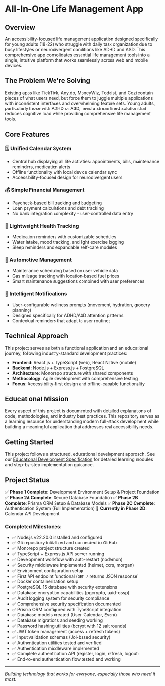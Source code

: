 # All-In-One Life Management App

## Overview

An accessibility-focused life management application designed specifically for young adults (18-22) who struggle with daily task organization due to busy lifestyles or neurodivergent conditions like ADHD and ASD. This comprehensive app consolidates essential life management tools into a single, intuitive platform that works seamlessly across web and mobile devices.

## The Problem We're Solving

Existing apps like TickTick, Any.do, MoneyWiz, Todoist, and Cozi contain pieces of what users need, but force them to juggle multiple applications with inconsistent interfaces and overwhelming feature sets. Young adults, particularly those with ADHD or ASD, need a streamlined solution that reduces cognitive load while providing comprehensive life management tools.

## Core Features

### 🗓️ Unified Calendar System
- Central hub displaying all life activities: appointments, bills, maintenance reminders, medication alerts
- Offline functionality with local device calendar sync
- Accessibility-focused design for neurodivergent users

### 💰 Simple Financial Management
- Paycheck-based bill tracking and budgeting
- Loan payment calculations and debt tracking
- No bank integration complexity - user-controlled data entry

### 🏥 Lightweight Health Tracking
- Medication reminders with customizable schedules
- Water intake, mood tracking, and light exercise logging
- Sleep reminders and expandable self-care modules

### 🚗 Automotive Management
- Maintenance scheduling based on user vehicle data
- Gas mileage tracking with location-based fuel prices
- Smart maintenance suggestions combined with user preferences

### 🔔 Intelligent Notifications
- User-configurable wellness prompts (movement, hydration, grocery planning)
- Designed specifically for ADHD/ASD attention patterns
- Contextual reminders that adapt to user routines

## Technical Approach

This project serves as both a functional application and an educational journey, following industry-standard development practices:

- **Frontend**: React.js + TypeScript (web), React Native (mobile)
- **Backend**: Node.js + Express.js + PostgreSQL
- **Architecture**: Monorepo structure with shared components
- **Methodology**: Agile development with comprehensive testing
- **Focus**: Accessibility-first design and offline-capable functionality

## Educational Mission

Every aspect of this project is documented with detailed explanations of code, methodologies, and industry best practices. This repository serves as a learning resource for understanding modern full-stack development while building a meaningful application that addresses real accessibility needs.

## Getting Started

This project follows a structured, educational development approach. See our [Educational Development Specification](educational-app-development-spec.md) for detailed learning modules and step-by-step implementation guidance.

## Project Status

✅ **Phase 1 Complete**: Development Environment Setup & Project Foundation
✅ **Phase 2A Complete**: Secure Database Foundation
✅ **Phase 2B Complete**: Prisma ORM Setup & Database Models
✅ **Phase 2C Complete**: Authentication System (Full Implementation)
🚧 **Currently in Phase 2D**: Calendar API Development

### Completed Milestones:
- ✅ Node.js v22.20.0 installed and configured
- ✅ Git repository initialized and connected to GitHub
- ✅ Monorepo project structure created
- ✅ TypeScript + Express.js API server running
- ✅ Development workflow with auto-restart (nodemon)
- ✅ Security middleware implemented (helmet, cors, morgan)
- ✅ Environment configuration setup
- ✅ First API endpoint functional (`GET /` returns JSON response)
- ✅ Docker containerization setup
- ✅ PostgreSQL 15 database with security extensions
- ✅ Database encryption capabilities (pgcrypto, uuid-ossp)
- ✅ Audit logging system for security compliance
- ✅ Comprehensive security specification documented
- ✅ Prisma ORM configured with TypeScript integration
- ✅ Database models created (User, Calendar, Event)
- ✅ Database migrations and seeding working
- ✅ Password hashing utilities (bcrypt with 12 salt rounds)
- ✅ JWT token management (access + refresh tokens)
- ✅ Input validation schemas (Joi-based security)
- ✅ Authentication utilities tested and verified
- ✅ Authentication middleware implemented
- ✅ Complete authentication API (register, login, refresh, logout)
- ✅ End-to-end authentication flow tested and working

---

*Building technology that works for everyone, especially those who need it most.*
